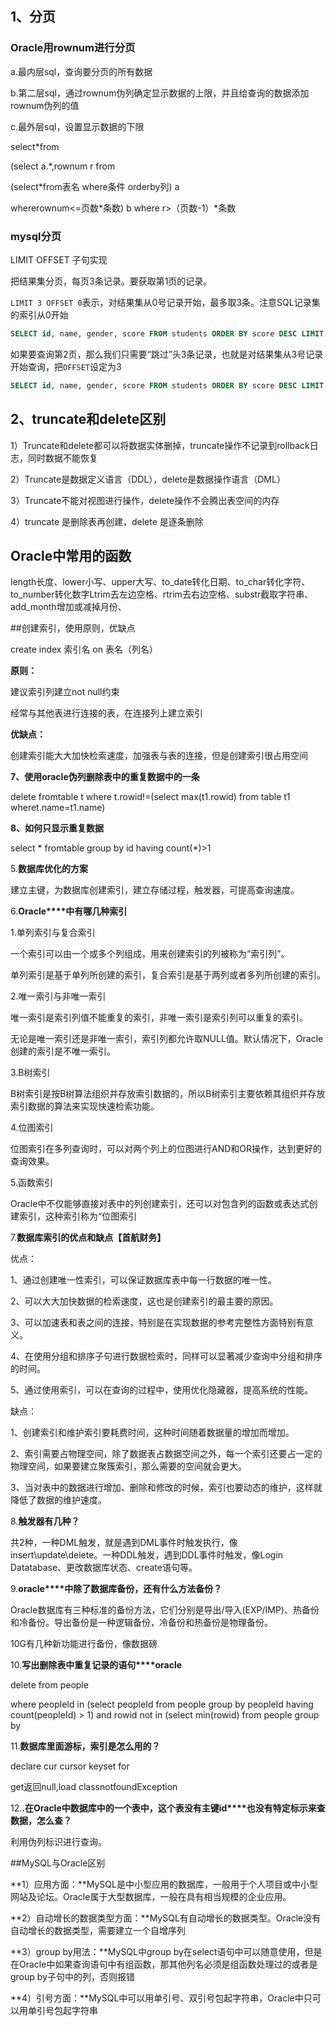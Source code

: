## 1、分页

### Oracle用rownum进行分页

a.最内层sql，查询要分页的所有数据

b.第二层sql，通过rownum伪列确定显示数据的上限，并且给查询的数据添加rownum伪列的值

c.最外层sql，设置显示数据的下限

select*from

(select a.*,rownum r from

(select*from表名 where条件 orderby列) a

whererownum<=页数*条数) b where r>（页数-1）*条数

### mysql分页

LIMIT <M> OFFSET <N>子句实现

把结果集分页，每页3条记录。要获取第1页的记录。

`LIMIT 3 OFFSET 0`表示，对结果集从0号记录开始，最多取3条。注意SQL记录集的索引从0开始

```sql
SELECT id, name, gender, score FROM students ORDER BY score DESC LIMIT 3 OFFSET 0;
```

 如果要查询第2页，那么我们只需要“跳过”头3条记录，也就是对结果集从3号记录开始查询，把`OFFSET`设定为3

```sql
SELECT id, name, gender, score FROM students ORDER BY score DESC LIMIT 3 OFFSET 3;
```



## **2、truncate和delete区别**

1）Truncate和delete都可以将数据实体删掉，truncate操作不记录到rollback日志，同时数据不能恢复

2）Truncate是数据定义语言（DDL），delete是数据操作语言（DML）

3）Truncate不能对视图进行操作，delete操作不会腾出表空间的内存

4）truncate 是删除表再创建，delete 是逐条删除

 

## Oracle中常用的函数

length长度、lower小写、upper大写、to_date转化日期、to_char转化字符、to_number转化数字Ltrim去左边空格、rtrim去右边空格、substr截取字符串、add_month增加或减掉月份、

 

##创建索引，使用原则，优缺点

create index 索引名 on 表名（列名）

**原则：**

建议索引列建立not null约束

经常与其他表进行连接的表，在连接列上建立索引

**优缺点：**

创建索引能大大加快检索速度，加强表与表的连接，但是创建索引很占用空间

 

**7、使用oracle伪列删除表中的重复数据中的一条**

delete fromtable t where t.rowid!=(select max(t1.rowid) from table t1 wheret.name=t1.name)

 

**8、如何只显示重复数据**

select * fromtable group by id having count(*)>1

  

5.**数据库优化的方案**

建立主键，为数据库创建索引，建立存储过程，触发器，可提高查询速度。

6.**Oracle****中有哪几种索引**

1.单列索引与复合索引

一个索引可以由一个或多个列组成，用来创建索引的列被称为“索引列”。

单列索引是基于单列所创建的索引，复合索引是基于两列或者多列所创建的索引。

2.唯一索引与非唯一索引

唯一索引是索引列值不能重复的索引，非唯一索引是索引列可以重复的索引。

无论是唯一索引还是非唯一索引，索引列都允许取NULL值。默认情况下，Oracle创建的索引是不唯一索引。

3.B树索引

B树索引是按B树算法组织并存放索引数据的，所以B树索引主要依赖其组织并存放索引数据的算法来实现快速检索功能。

4.位图索引

位图索引在多列查询时，可以对两个列上的位图进行AND和OR操作，达到更好的查询效果。

5.函数索引

Oracle中不仅能够直接对表中的列创建索引，还可以对包含列的函数或表达式创建索引，这种索引称为“位图索引

7.**数据库索引的优点和缺点【首航财务】**

优点：

1、通过创建唯一性索引，可以保证数据库表中每一行数据的唯一性。

2、可以大大加快数据的检索速度，这也是创建索引的最主要的原因。

3、可以加速表和表之间的连接，特别是在实现数据的参考完整性方面特别有意义。

4、在使用分组和排序子句进行数据检索时，同样可以显著减少查询中分组和排序的时间。

5、通过使用索引，可以在查询的过程中，使用优化隐藏器，提高系统的性能。

缺点：

1、创建索引和维护索引要耗费时间，这种时间随着数据量的增加而增加。

2、索引需要占物理空间，除了数据表占数据空间之外，每一个索引还要占一定的物理空间，如果要建立聚簇索引，那么需要的空间就会更大。

3、当对表中的数据进行增加、删除和修改的时候，索引也要动态的维护，这样就降低了数据的维护速度。

8.**触发器有几种？**

共2种，一种DML触发，就是遇到DML事件时触发执行，像insert\update\delete。一种DDL触发，遇到DDL事件时触发，像Login Datatabase、更改数据库状态、create语句等。

9.**oracle****中除了数据库备份，还有什么方法备份？**

Oracle数据库有三种标准的备份方法，它们分别是导出/导入(EXP/IMP)、热备份和冷备份。导出备份是一种逻辑备份，冷备份和热备份是物理备份。

10G有几种新功能进行备份，像数据磅

10.**写出删除表中重复记录的语句****oracle**

delete from people

where peopleId in (select   peopleId from people group by   peopleId   having count(peopleId) > 1)  and rowid not in (select min(rowid) from   people group by

11.**数据库里面游标，索引是怎么用的？**

declare cur cursor keyset for

get返回null,load classnotfoundException

12.**.****在****Oracle****中数据库中的一个表中，这个表没有主键****id****也没有特定标示来查数据，怎么查？**

利用伪列标识进行查询。





##MySQL与Oracle区别

**1）应用方面：**MySQL是中小型应用的数据库，一般用于个人项目或中小型网站及论坛。Oracle属于大型数据库，一般在具有相当规模的企业应用。

**2）自动增长的数据类型方面：**MySQL有自动增长的数据类型。Oracle没有自动增长的数据类型，需要建立一个自增序列

**3）group by用法：**MySQL中group by在select语句中可以随意使用，但是在Oracle中如果查询语句中有组函数，那其他列名必须是组函数处理过的或者是group by子句中的列，否则报错

**4）引号方面：**MySQL中可以用单引号、双引号包起字符串，Oracle中只可以用单引号包起字符串





